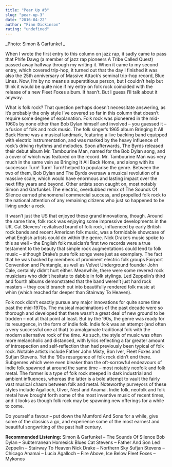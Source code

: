 ```yaml
---
title: "Pear Up #3"
slug: "pear-up-3"
date: "2016-04-22"
author: "Finn Dickinson"
rating: "undefined"
---
```


_Photo: Simon & Garfunkel _

When I wrote the first entry to this column on jazz rap, it sadly came to pass that Phife Dawg (a member of jazz rap pioneers A Tribe Called Quest) passed away halfway through my writing it. When it came to my second entry, which covered trip-hop, it turned out that the day I finished it was also the 25th anniversary of Massive Attack’s seminal trip-hop record, Blue Lines. Now, I’m by no means a superstitious person, but I couldn’t help but think it would be quite nice if my entry on folk rock coincided with the release of a new Fleet Foxes album. It hasn’t. But I guess I’ll talk about it anyway.

What is folk rock? That question perhaps doesn’t necessitate answering, as it’s probably the only style I’ve covered so far in this column that doesn’t require some degree of explanation. Folk rock was pioneered in the mid-1960s by none other than Bob Dylan himself and involved – you guessed it – a fusion of folk and rock music. The folk singer’s 1965 album Bringing It All Back Home was a musical landmark, featuring a live backing band equipped with electric instrumentation, and was marked by the heavy influence of rock’s driving rhythms and melodies. Soon afterwards, The Byrds released their debut album Mr. Tambourine Man, named for the Bob Dylan song, and a cover of which was featured on the record. Mr. Tambourine Man was very much in the same vein as Bringing It All Back Home, and along with its successor Turn! Turn! Turn! helped to popularise the genre. Between the two of them, Bob Dylan and The Byrds oversaw a musical revolution of a massive scale, which would have enormous and lasting impact over the next fifty years and beyond. Other artists soon caught on, most notably Simon and Garfunkel. The electric, overdubbed remix of The Sounds Of Silence earned phenomenal commercial success, and propelled folk rock to the national attention of any remaining citizens who just so happened to be living under a rock

It wasn’t just the US that enjoyed these grand innovations, though. Around the same time, folk rock was enjoying some impressive developments in the UK. Cat Stevens’ revitalised brand of folk rock, influenced by early British rock bands and recent American folk music, was a formidable showcase of what English artists could do within the genre. Nick Drake’s music spoke to this as well – the English folk musician’s first two records were a true testament to the beauty that simple rock augmentations could lend to folk music – although Drake’s pure folk songs were just as exemplary. The fact that he was backed by members of prominent electric folk groups Fairport Convention and Pentangle, as well as Velvet Underground founder John Cale, certainly didn’t hurt either. Meanwhile, there were some revered rock musicians who didn’t hesitate to dabble in folk stylings. Led Zeppelin’s third and fourth albums demonstrated that the band weren’t just hard rock masters – they could branch out into beautifully rendered folk music at whim (which reached far deeper than Stairway To Heaven).

Folk rock didn’t exactly pursue any major innovations for quite some time past the mid-1970s. The musical machinations of the past decade were so thorough and developed that there wasn’t a great deal of new ground to be trodden – not at that point at least. But by the ‘90s, the genre was ready for its resurgence, in the form of indie folk. Indie folk was an attempt (and often a very successful one at that) to amalgamate traditional folk with the modern alternative rock of the time. As such, the style of music was often more melancholic and distanced, with lyrics reflecting a far greater amount of introspection and self-reflection than had previously been typical of folk rock. Notable artists include Father John Misty, Bon Iver, Fleet Foxes and Sufjan Stevens. Yet the ‘90s resurgence of folk rock didn’t end there. Subgenres which were even bleaker than the oft-sorrowful endeavours of indie folk spawned at around the same time – most notably neofolk and folk metal. The former is a type of folk rock steeped in dark industrial and ambient influences, whereas the latter is a bold attempt to vault the fairly vast musical chasm between folk and metal. Noteworthy purveyors of these styles include Agalloch, Ulver, Nest and Anamai. Indie folk, neofolk and folk metal have brought forth some of the most inventive music of recent times, and it looks as though folk rock may be spawning new offerings for a while to come.

Do yourself a favour – put down the Mumford And Sons for a while, give some of the classics a go, and experience some of the most earnest and beautiful songwriting of the past half century.

**Recommended Listening:** Simon & Garfunkel – The Sounds Of Silence Bob Dylan – Subterranean Homesick Blues Cat Stevens – Father And Son Led Zeppelin – Stairway To Heaven Nick Drake – Northern Sky Sufjan Stevens – Chicago Anamai – Lucia Agalloch – Fire Above, Ice Below Fleet Foxes – Mykonos

